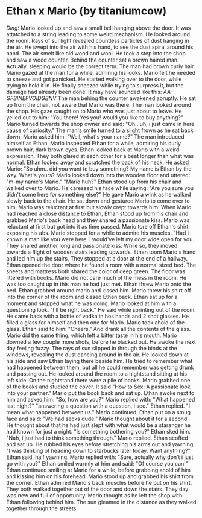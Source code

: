 # Ethan x Mario (by titaniumcow)

*Ding!* Mario looked up and saw a small bell hanging above the door. It was attatched to a string leading to some weird mechanism. He looked around the room. Rays of sunlight revealed countless particles of dust hanging in the air. He swept into the air with his hand, to see the dust spiral around his hand. The air smelt like old wood and wool. He took a step into the shop and saw a wood counter. Behind the counter sat a brown haired man. Actually, sleeping would be the correct term. The man had brown curly hair. Mario gazed at the man for a while, admiring his looks. Mario felt he needed to sneeze and got panicked. He started walking over to the door, while trying to hold it in. He finally sneezed while trying to surpress it, but the damage had already been done. It may have sounded like this: *AA-GFBINEFVOIDGBNV*
The man behing the counter awakened abruptly. He sat up from the chair, not aware that Mario was there. The man looked around the shop. His gaze caught on to Mario who was just about to leave. He yelled out to him: "You there! Yes you! would you like to buy anything?" Mario turned towards the shop owner and said: "Oh.. uh, i just came in here cause of curiosity." The man's smile turned to a slight frown as he sat back down. Mario asked him: "Well, what's your name?" The man introduced himself as Ethan. Mario inspected Ethan for a while, admiring his curly brown hair, dark brown eyes. Ethan looked back at Mario with a weird expression. They both glared at each other for a beat longer than what was normal. Ethan looked away and scratched the back of his neck. He asked Mario: "So uhm.. did you  want to buy something? My name is Ethan by the way. What's yours? Mario looked down into the wooden floor and uttered: "m-my name's Mario."  "Mario huh?" Ethan stood up from his chair and walked over to Mario. He caressed his face while saying: "Are you sure you didn't come here for something else?" He gave Mario a wink as he walked slowly back to the chair. He sat down and gestured Mario to come over to him. Mario was reluctant at first but slowly crept towards him. When Mario had reached a close distance to Ethan, Ethan stood up from his chair and grabbed Mario's back head and they shared a passionate kiss. Mario was reluctant at first but got into it as time passed. Mario tore off Ethan's shirt, exposing his abs. Mario stopped for a while to admire his muscles. "Had i known a man like you were here, i would've left my door wide open for you. They shared another long and passionate kiss. While so, they moved towards a flight of wooden stairs leading upwards. Ethan toom Mario's hand and led him up the stairs, They stopped at a door at the end of a hallway. Ethan opened the door where he found a room with a normal sized bed. The sheets and mattress both shared the color of deep green. The floor was littered with books. Mario did not care much of the mess in the room. He was too caught up in this man he had just met. Ethan threw Mario onto the bed. Ethan grabbed around mario and kissed him. Mario threw his shirt off into the corner of the room and kissed Ethan back. Ethan sat up for a moment and stopped what he was doing. Mario looked at him with a questioning look. "I'll be right back." He said while sprinting out of the room. He came back with a bottle of vodka in hos hands and 2 shot glasses. He filled a glass for himself and then one for Mario. Mario took ahold of the glass. Ethan said to him: "Cheers." And drank all the contents of the glass. Mario did the same thing, which left a bitter taste in his mouth. Mario downed a few couple more shots, before he blacked out. He awoke the next day feeling fuzzy. The rays of sun slipped in through the binds at the windows, revealing the dust dancing around in the air. He looked down at his side and saw Ethan laying there beside him. He tried to remember what had happened between them, but all he could remember was getting drunk and passing out. He looked around the room to a nightstand sitting at his left side. On the nightstand there were a pile of books. Mario grabbed one of the books and studied the cover. It said "How to Sex: A passionate look into your partner." Mario put the book back and sat up. Ethan awoke next to him and asked him: "So, how are you?" Mario replied with: "What happened last night?" "answering a question with a question, i see." Ethan replied. "I mean what happened between us." Mario continued. Ethan put on a smug face and said: "We had secks dude." Mario thought about it for a second. He thought about that he had just slept with what would be a staranger he had known for just a night. "Is something bothering you?" Ethan sked him. "Nah, i just had to think something through." Mario replied. Ethan scoffed and sat up. He rubbed his eyes before stretching his arms out and yawning. "I was thinking of heading down to starbucks later today, Want anything?" Ethan said, half yawning. Mario replied with: "Sure, actually why don't i just go with you?" Ethan smiled warmly at him and said: "Of course you can!" Ethan continued smiling at Mario for a while, before grabbing ahold of him and kissing him on his forehead. Mario stood up and grabbed his shirt from the corner. Ethan admired Mario's back muscles before he put on his shirt. They both walked together out of the door and down the stairs. They day was new and full of opportunity. Mario thought as he left the shop with Ethan following behind him. The sun gleamed in the distance as they walked together through the streets.

